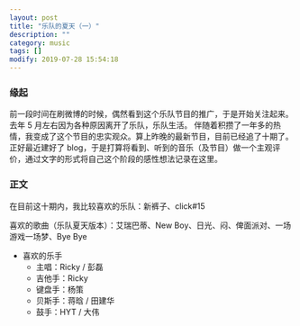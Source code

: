 ```yaml
---
layout: post
title: "乐队的夏天（一）"
description: ""
category: music
tags: []
modify: 2019-07-28 15:54:18
---
```


### 缘起

  前一段时间在刷微博的时候，偶然看到这个乐队节目的推广，于是开始关注起来。去年 5 月左右因为各种原因离开了乐队，乐队生活。
伴随着积攒了一年多的热情，我变成了这个节目的忠实观众。算上昨晚的最新节目，目前已经追了十期了。
  正好最近建好了 blog，于是打算将看到、听到的音乐（及节目）做一个主观评价，通过文字的形式将自己这个阶段的感性想法记录在这里。


### 正文

  在目前这十期内，我比较喜欢的乐队：新裤子、click#15
  
  
  喜欢的歌曲（乐队夏天版本）：艾瑞巴蒂、New Boy、日光、闷、俾面派对、一场游戏一场梦、Bye Bye
  
  
  + 喜欢的乐手
    - 主唱：Ricky / 彭磊
    - 吉他手：Ricky
    - 键盘手：杨策
    - 贝斯手：蒋晗 / 田建华
    - 鼓手：HYT / 大伟
